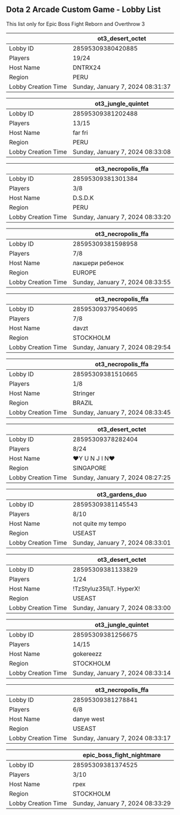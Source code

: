## Dota 2 Arcade Custom Game - Lobby List

This list only for Epic Boss Fight Reborn and Overthrow 3

|  | ot3_desert_octet |
| ------ | ------ |
| Lobby ID | 28595309380420885 |
| Players | 19/24 |
| Host Name | DNTRX24 |
| Region | PERU |
| Lobby Creation Time | Sunday, January 7, 2024 08:31:37 |


|  | ot3_jungle_quintet |
| ------ | ------ |
| Lobby ID | 28595309381202488 |
| Players | 13/15 |
| Host Name | far fri |
| Region | PERU |
| Lobby Creation Time | Sunday, January 7, 2024 08:33:08 |


|  | ot3_necropolis_ffa |
| ------ | ------ |
| Lobby ID | 28595309381301384 |
| Players | 3/8 |
| Host Name | D.S.D.K |
| Region | PERU |
| Lobby Creation Time | Sunday, January 7, 2024 08:33:20 |


|  | ot3_necropolis_ffa |
| ------ | ------ |
| Lobby ID | 28595309381598958 |
| Players | 7/8 |
| Host Name | лакшери ребенок |
| Region | EUROPE |
| Lobby Creation Time | Sunday, January 7, 2024 08:33:55 |


|  | ot3_necropolis_ffa |
| ------ | ------ |
| Lobby ID | 28595309379540695 |
| Players | 7/8 |
| Host Name | davzt |
| Region | STOCKHOLM |
| Lobby Creation Time | Sunday, January 7, 2024 08:29:54 |


|  | ot3_necropolis_ffa |
| ------ | ------ |
| Lobby ID | 28595309381510665 |
| Players | 1/8 |
| Host Name | Stringer |
| Region | BRAZIL |
| Lobby Creation Time | Sunday, January 7, 2024 08:33:45 |


|  | ot3_desert_octet |
| ------ | ------ |
| Lobby ID | 28595309378282404 |
| Players | 8/24 |
| Host Name | ♥Y U N J I N♥ |
| Region | SINGAPORE |
| Lobby Creation Time | Sunday, January 7, 2024 08:27:25 |


|  | ot3_gardens_duo |
| ------ | ------ |
| Lobby ID | 28595309381145543 |
| Players | 8/10 |
| Host Name | not quite my tempo |
| Region | USEAST |
| Lobby Creation Time | Sunday, January 7, 2024 08:33:01 |


|  | ot3_desert_octet |
| ------ | ------ |
| Lobby ID | 28595309381133829 |
| Players | 1/24 |
| Host Name | !TzStyluz35ll¡T. HyperX! |
| Region | USEAST |
| Lobby Creation Time | Sunday, January 7, 2024 08:33:00 |


|  | ot3_jungle_quintet |
| ------ | ------ |
| Lobby ID | 28595309381256675 |
| Players | 14/15 |
| Host Name | gokereezz |
| Region | STOCKHOLM |
| Lobby Creation Time | Sunday, January 7, 2024 08:33:14 |


|  | ot3_necropolis_ffa |
| ------ | ------ |
| Lobby ID | 28595309381278841 |
| Players | 6/8 |
| Host Name | danye west |
| Region | USEAST |
| Lobby Creation Time | Sunday, January 7, 2024 08:33:17 |


|  | epic_boss_fight_nightmare |
| ------ | ------ |
| Lobby ID | 28595309381374525 |
| Players | 3/10 |
| Host Name | грех |
| Region | STOCKHOLM |
| Lobby Creation Time | Sunday, January 7, 2024 08:33:29 |


